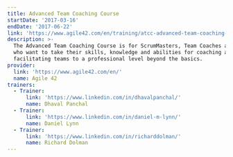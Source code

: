```yaml
---
title: Advanced Team Coaching Course
startDate: '2017-03-16'
endDate: '2017-06-22'
link: 'https://www.agile42.com/en/training/atcc-advanced-team-coaching-course/'
description: >-
  The Advanced Team Coaching Course is for ScrumMasters, Team Coaches and others
  who want to take their skills, knowledge and abilities for coaching and
  facilitating teams to a professional level beyond the basics.
provider:
  link: 'https://www.agile42.com/en/'
  name: Agile 42
trainers:
  - Trainer:
      link: 'https://www.linkedin.com/in/dhavalpanchal/'
      name: Dhaval Panchal
  - Trainer:
      link: 'https://www.linkedin.com/in/daniel-m-lynn/'
      name: Daniel Lynn
  - Trainer:
      link: 'https://www.linkedin.com/in/richarddolman/'
      name: Richard Dolman
---
```


